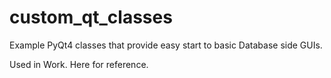 # custom_qt_classes
Example PyQt4 classes that provide easy start to basic Database side GUIs.

Used in Work. Here for reference.
